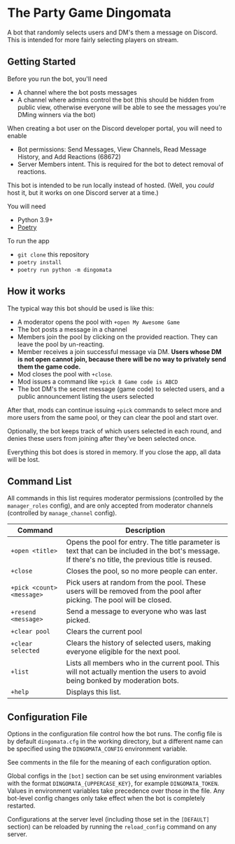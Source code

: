 # The Party Game Dingomata
A bot that randomly selects users and DM's them a message on Discord. This is intended for more fairly selecting 
players on stream. 

## Getting Started

Before you run the bot, you'll need 
- A channel where the bot posts messages
- A channel where admins control the bot (this should be hidden from public view, otherwise everyone will be able to 
  see the messages you're DMing winners via the bot)

When creating a bot user on the Discord developer portal, you will need to enable
- Bot permissions: Send Messages, View Channels, Read Message History, and Add Reactions (68672)
- Server Members intent. This is required for the bot to detect removal of reactions.

This bot is intended to be run locally instead of hosted. (Well, you *could* host it, but it works on one Discord server 
at a time.)

You will need 
- Python 3.9+
- [Poetry](https://python-poetry.org/docs/#installation)

To run the app
- `git clone` this repository
- `poetry install`
- `poetry run python -m dingomata`

## How it works

The typical way this bot should be used is like this:

- A moderator opens the pool with `+open My Awesome Game`
- The bot posts a message in a channel
- Members join the pool by clicking on the provided reaction. They can leave the pool by un-reacting.
- Member receives a join successful message via DM. **Users whose DM is not open cannot join, because there will be no way to privately send them the game code.** 
- Mod closes the pool with `+close`.
- Mod issues a command like `+pick 8 Game code is ABCD`
- The bot DM's the secret message (game code) to selected users, and a public announcement listing the users selected

After that, mods can continue issuing `+pick` commands to select more and more users from the same pool, or they can
clear the pool and start over.

Optionally, the bot keeps track of which users selected in each round, and denies these users from joining after they've
been selected once.

Everything this bot does is stored in memory. If you close the app, all data will be lost. 

## Command List

All commands in this list requires moderator permissions (controlled by the `manager_roles` config), and are only 
accepted from moderator channels (controlled by `manage_channel` config).

| Command | Description |
| --- | --- |
| `+open <title>` | Opens the pool for entry. The title parameter is text that can be included in the bot's message. If there's no title, the previous title is reused. |
| `+close` | Closes the pool, so no more people can enter. |
| `+pick <count> <message>` | Pick <count> users at random from the pool. These users will be removed from the pool after picking. The pool will be closed. |
| `+resend <message>` | Send a message to everyone who was last picked. |
| `+clear pool` | Clears the current pool |
| `+clear selected` | Clears the history of selected users, making everyone eligible for the next pool. |
| `+list` | Lists all members who in the current pool. This will not actually mention the users to avoid being bonked by moderation bots.
| `+help` | Displays this list. |

## Configuration File

Options in the configuration file control how the bot runs. The config file is by default `dingomata.cfg` in the 
working directory, but a different name can be specified using the `DINGOMATA_CONFIG` environment variable.
 
See comments in the file for the meaning of each configuration option.

Global configs in the `[bot]` section can be set using environment variables with the format 
`DINGOMATA_{UPPERCASE_KEY}`, for example `DINGOMATA_TOKEN`. Values in environment variables take precedence over those
in the file. Any bot-level config changes only take effect when the bot is completely restarted.

Configurations at the server level (including those set in the `[DEFAULT]` section) can be reloaded by running the 
`reload_config` command on any server.